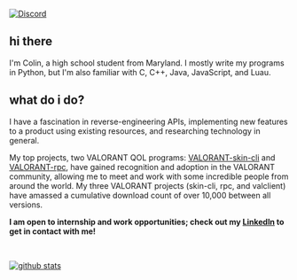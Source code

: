 [![Discord](https://img.shields.io/badge/discord-join-7389D8?style=flat&logo=discord)](https://discord.gg/uGuswsZwAT)

## hi there
I'm Colin, a high school student from Maryland. I mostly write my programs in Python, but I'm also familiar with C, C++, Java, JavaScript, and Luau.

## what do i do?
I have a fascination in reverse-engineering APIs, implementing new features to a product using existing resources, and researching technology in general. 

My top projects, two VALORANT QOL programs: [VALORANT-skin-cli](https://github.com/colinhartigan/valorant-skin-cli) and [VALORANT-rpc](https://github.com/colinhartigan/valorant-rpc), have gained recognition and adoption in the VALORANT community, allowing me to meet and work with some incredible people from around the world. My three VALORANT projects (skin-cli, rpc, and valclient) have amassed a cumulative download count of over 10,000 between all versions.

**I am open to internship and work opportunities; check out my [LinkedIn](https://www.linkedin.com/in/colin-hartigan/) to get in contact with me!**

<br>

[![github stats](https://github-readme-stats.vercel.app/api?username=colinhartigan&theme=react)](https://github.com/anuraghazra/github-readme-stats)
